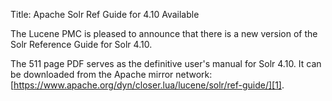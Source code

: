 Title: Apache Solr Ref Guide for 4.10 Available

The Lucene PMC is pleased to announce that there is a new version of the
Solr Reference Guide for Solr 4.10.

The 511 page PDF serves as the definitive user's manual for Solr 4.10. It
can be downloaded from the Apache mirror network:
[https://www.apache.org/dyn/closer.lua/lucene/solr/ref-guide/][1].

[1]: https://www.apache.org/dyn/closer.cgi/lucene/solr/ref-guide/
